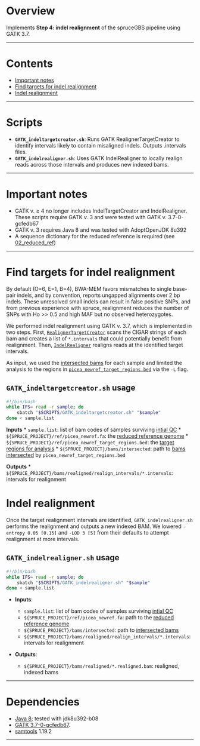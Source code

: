 # Overview

Implements **Step 4: indel realignment** of the spruceGBS pipeline using GATK 3.7.

---

# Contents 

* [Important notes](https://github.com/lxsllvn/spruceGBS/edit/main/04_realignment/README.md#important-notes)
* [Find targets for indel realignment](https://github.com/lxsllvn/spruceGBS/edit/main/04_realignment/README.md#find-targets-for-indel-realignment)
* [Indel realignment](https://github.com/lxsllvn/spruceGBS/edit/main/04_realignment/README.md#indel-realignment)
  
---

# Scripts

* **`GATK_indeltargetcreator.sh`**: Runs GATK RealignerTargetCreator to identify intervals likely to contain misaligned indels. Outputs .intervals files.
* **`GATK_indelrealigner.sh`**: Uses GATK IndelRealigner to locally realign reads across those intervals and produces new indexed bams.
  
---

# Important notes

* GATK v. ≥ 4 no longer includes IndelTargetCreator and IndelRealigner. These scripts require GATK v. 3 and were tested with GATK v. 3.7-0-gcfedb67
* GATK v. 3 requires Java 8 and was tested with AdoptOpenJDK 8u392
* A sequence dictionary for the reduced reference is required (see [02_reduced_ref](https://github.com/lxsllvn/spruceGBS/tree/main/02_reduced_ref))

---

# Find targets for indel realignment

By default (O=6, E=1, B=4), BWA-MEM favors mismatches to single base-pair indels, and by convention, reports ungapped alignments over 2 bp indels. These unresolved small indels can result in false positive SNPs, and from previous experience with spruce, realignment reduces the number of SNPs with Ho >> 0.5 and high MAF but no observed heterozygotes. 

We performed indel realignment using GATK v. 3.7, which is implemented in two steps. First, [`RealignerTargetCreator`](https://github.com/broadgsa/gatk-protected/blob/master/public/gatk-tools-public/src/main/java/org/broadinstitute/gatk/tools/walkers/indels/RealignerTargetCreator.java#L171) scans the CIGAR strings of each bam and creates a list of `*.intervals` that could potentially benefit from realignment. Then, [`IndelRealigner`](https://github.com/broadgsa/gatk-protected/blob/master/public/gatk-tools-public/src/main/java/org/broadinstitute/gatk/tools/walkers/indels/IndelRealigner.java) realigns reads at the identified target intervals.


As input, we used the [intersected bams](https://github.com/lxsllvn/spruceGBS/tree/main/02_reduced_ref) for each sample and limited the analysis to the regions in [`picea_newref_target_regions.bed`](https://github.com/lxsllvn/spruceGBS/tree/main/02_reduced_ref) via the `-L` flag. 

## **`GATK_indeltargetcreator.sh`** usage
```bash
#!/bin/bash
while IFS= read -r sample; do
    sbatch "$SCRIPTS/GATK_indeltargetcreator.sh" "$sample"
done < sample.list
```

**Inputs**
    *  `sample.list`: list of bam codes of samples surviving [intial QC](https://github.com/lxsllvn/spruceGBS/tree/main/03_initial_qc) 
    *  `${SPRUCE_PROJECT}/ref/picea_newref.fa`: the [reduced reference genome](https://github.com/lxsllvn/spruceGBS/tree/main/02_reduced_ref) 
    *  `${SPRUCE_PROJECT}/ref/picea_newref_target_regions.bed`: the [target regions for analysis](https://github.com/lxsllvn/spruceGBS/tree/main/02_reduced_ref) 
    * `${SPRUCE_PROJECT}/bams/intersected`: path to
       [bams intersected](https://github.com/lxsllvn/spruceGBS/tree/main/02_reduced_ref) by `picea_newref_target_regions.bed`

**Outputs**
    * `${SPRUCE_PROJECT}/bams/realigned/realign_intervals/*.intervals`: intervals for realignment 


# Indel realignment

Once the target realignment intervals are identified, `GATK_indelrealigner.sh` performs the realignment and outputs a new indexed BAM. We lowered `-entropy 0.05 [0.15]` and `-LOD 3 [5]` from their defaults to attempt realignment at more intervals.

## **`GATK_indelrealigner.sh`** usage

```bash
#!/bin/bash
while IFS= read -r sample; do
    sbatch "$SCRIPTS/GATK_indelrealigner.sh" "$sample"
done < sample.list
```

* **Inputs**:
    *  `sample.list`: list of bam codes of samples surviving [intial QC](https://github.com/lxsllvn/spruceGBS/tree/main/03_initial_qc) 
    *  `${SPRUCE_PROJECT}/ref/picea_newref.fa`: path to the [reduced reference genome](https://github.com/lxsllvn/spruceGBS/tree/main/02_reduced_ref)
    * `${SPRUCE_PROJECT}/bams/intersected`: path to [intersected bams](https://github.com/lxsllvn/spruceGBS/tree/main/02_reduced_ref) 
    * `${SPRUCE_PROJECT}/bams/realigned/realign_intervals/*.intervals`: intervals for realignment

* **Outputs**:
    * `${SPRUCE_PROJECT}/bams/realigned/*.realigned.bam`: realigned, indexed bams

---

# Dependencies

* [Java 8](https://github.com/adoptium/temurin8-binaries/releases); tested with jdk8u392-b08
* [GATK 3.7-0-gcfedb67](https://console.cloud.google.com/storage/browser/gatk-software/package-archive/gatk;tab=objects?pli=1&prefix=&forceOnObjectsSortingFiltering=false). 
* [samtools](https://www.htslib.org/) 1.19.2

---


